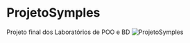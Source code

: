 # ProjetoSymples
Projeto final dos Laboratórios de POO e BD
![ProjetoSymples](https://user-images.githubusercontent.com/103080149/205528581-3c8f5544-5a27-4b73-90f7-e1b697fb72d5.png)
